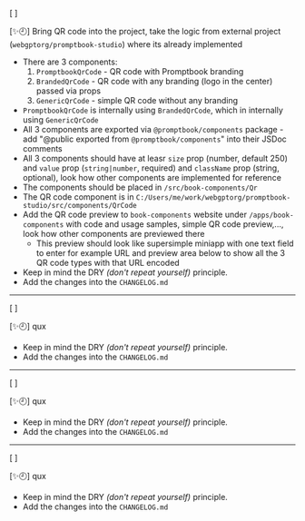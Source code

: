 [ ]

[✨🕘] Bring QR code into the project, take the logic from external project (`webgptorg/promptbook-studio`) where its already implemented

-   There are 3 components:
    1. `PromptbookQrCode` - QR code with Promptbook branding
    2. `BrandedQrCode` - QR code with any branding (logo in the center) passed via props
    3. `GenericQrCode` - simple QR code without any branding
-   `PromptbookQrCode` is internally using `BrandedQrCode`, which in internally using `GenericQrCode`
-   All 3 components are exported via `@promptbook/components` package - add "@public exported from `@promptbook/components`" into their JSDoc comments
-   All 3 components should have at leasr `size` prop (number, default 250) and `value` prop (`string|number`, required) and `className` prop (string, optional), look how other components are implemented for reference
-   The components should be placed in `/src/book-components/Qr`
-   The QR code component is in `C:/Users/me/work/webgptorg/promptbook-studio/src/components/QrCode`
-   Add the QR code preview to `book-components` website under `/apps/book-components` with code and usage samples, simple QR code preview,..., look how other components are previewed there
    -   This preview should look like supersimple miniapp with one text field to enter for example URL and preview area below to show all the 3 QR code types with that URL encoded
-   Keep in mind the DRY _(don't repeat yourself)_ principle.
-   Add the changes into the `CHANGELOG.md`

---

[ ]

[✨🕘] qux

-   Keep in mind the DRY _(don't repeat yourself)_ principle.
-   Add the changes into the `CHANGELOG.md`

---

[ ]

[✨🕘] qux

-   Keep in mind the DRY _(don't repeat yourself)_ principle.
-   Add the changes into the `CHANGELOG.md`

---

[ ]

[✨🕘] qux

-   Keep in mind the DRY _(don't repeat yourself)_ principle.
-   Add the changes into the `CHANGELOG.md`

